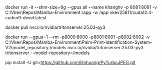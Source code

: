 docker run -it --shm-size=8g --gpus all --name khanghv -p 8081:8081 -v C:\Vkev\Repos\Mamba-Environment:/app -w /app vkev25811/cuda12.4-cudnn9-devel:latest

docker pull nvcr.io/nvidia/tritonserver:25.03-py3

docker run --gpus=1 --rm -p8000:8000 -p8001:8001 -p8002:8002 -v C:\Vkev\Repos\Mamba-Environment\Palm-Print-Identification-System-V2\model_repository:/models nvcr.io/nvidia/tritonserver:25.03-py3 tritonserver --model-repository=/models

pip install -U git+https://github.com/lilohuang/PyTurboJPEG.git